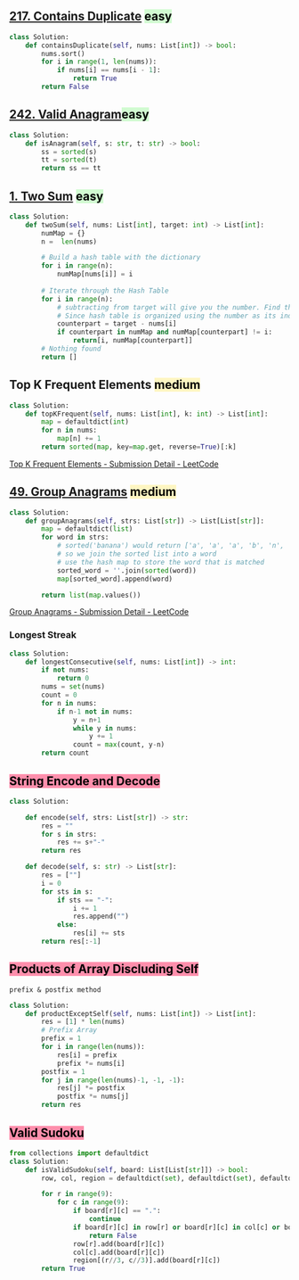 
## [217. Contains Duplicate](https://leetcode.com/problems/contains-duplicate/) <mark style="background: #BBFABBA6;">easy</mark>

```python
class Solution:
    def containsDuplicate(self, nums: List[int]) -> bool:
        nums.sort()
        for i in range(1, len(nums)):
            if nums[i] == nums[i - 1]:
                return True
        return False
```

## [242. Valid Anagram](https://leetcode.com/problems/valid-anagram/)<mark style="background: #BBFABBA6;">easy</mark>

```python
class Solution:
    def isAnagram(self, s: str, t: str) -> bool:
        ss = sorted(s)
        tt = sorted(t)
        return ss == tt
```

## [1. Two Sum](https://leetcode.com/problems/two-sum/) <mark style="background: #BBFABBA6;">easy</mark>

```python
class Solution:
    def twoSum(self, nums: List[int], target: int) -> List[int]:
        numMap = {}
        n =  len(nums)

        # Build a hash table with the dictionary
        for i in range(n):
            numMap[nums[i]] = i
        
        # Iterate through the Hash Table
        for i in range(n):
            # subtracting from target will give you the number. Find this number from the hash table
            # Since hash table is organized using the number as its indices => numMap[number]
            counterpart = target - nums[i]
            if counterpart in numMap and numMap[counterpart] != i:
                return[i, numMap[counterpart]]
        # Nothing found
        return []
```

## Top K Frequent Elements <mark style="background: #FFF3A3A6;">medium</mark>
```python
class Solution:
    def topKFrequent(self, nums: List[int], k: int) -> List[int]:
        map = defaultdict(int)
        for n in nums:
            map[n] += 1
        return sorted(map, key=map.get, reverse=True)[:k]
```

[Top K Frequent Elements - Submission Detail - LeetCode](https://leetcode.com/submissions/detail/1207746899/)

## [49. Group Anagrams](https://leetcode.com/problems/group-anagrams/) <mark style="background: #FFF3A3A6;">medium</mark>

```python
class Solution:
    def groupAnagrams(self, strs: List[str]) -> List[List[str]]:
        map = defaultdict(list)
        for word in strs:
            # sorted('banana') would return ['a', 'a', 'a', 'b', 'n', 'n'].
            # so we join the sorted list into a word
            # use the hash map to store the word that is matched
            sorted_word = ''.join(sorted(word))
            map[sorted_word].append(word)

        return list(map.values())
```
[Group Anagrams - Submission Detail - LeetCode](https://leetcode.com/submissions/detail/1207731779/)

### Longest Streak
```python
class Solution:
    def longestConsecutive(self, nums: List[int]) -> int:
        if not nums:
            return 0
        nums = set(nums)
        count = 0
        for n in nums:
            if n-1 not in nums:
                y = n+1
                while y in nums:
                    y += 1
                count = max(count, y-n)
        return count

```

## <mark style="background: #FF5582A6;">String Encode and Decode</mark>
 
```python
class Solution:

    def encode(self, strs: List[str]) -> str:
        res = ""
        for s in strs:
            res += s+"-"
        return res

    def decode(self, s: str) -> List[str]:
        res = [""]
        i = 0
        for sts in s:
            if sts == "-":
                i += 1
                res.append("")
            else:
                res[i] += sts
        return res[:-1]
```

## <mark style="background: #FF5582A6;">Products of Array Discluding Self</mark>
`prefix & postfix method`

```python
class Solution:
    def productExceptSelf(self, nums: List[int]) -> List[int]:
        res = [1] * len(nums)
        # Prefix Array
        prefix = 1
        for i in range(len(nums)):
            res[i] = prefix
            prefix *= nums[i]
        postfix = 1
        for j in range(len(nums)-1, -1, -1):
            res[j] *= postfix
            postfix *= nums[j]
        return res
```

## <mark style="background: #FF5582A6;">Valid Sudoku</mark>

```python
from collections import defaultdict
class Solution:
    def isValidSudoku(self, board: List[List[str]]) -> bool:
        row, col, region = defaultdict(set), defaultdict(set), defaultdict(set)

        for r in range(9):
            for c in range(9):
                if board[r][c] == ".":
                    continue
                if board[r][c] in row[r] or board[r][c] in col[c] or board[r][c] in region[(r//3, c//3)]:
                    return False
                row[r].add(board[r][c])
                col[c].add(board[r][c])
                region[(r//3, c//3)].add(board[r][c])
        return True
```

